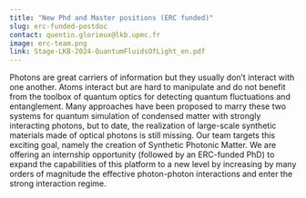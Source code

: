 ```yaml
---
title: "New Phd and Master positions (ERC funded)"
slug: erc-funded-postdoc
contact: quentin.glorieux@lkb.upmc.fr
image: erc-team.png
link: Stage-LKB-2024-QuantumFluidsOfLight_en.pdf
---
```


Photons are great carriers of information but they usually don’t interact with one another. Atoms interact but are hard to manipulate and do not benefit from the toolbox of quantum optics for detecting quantum fluctuations and entanglement. Many approaches have been proposed to marry these two systems for quantum simulation of condensed matter with strongly interacting photons, but to date, the realization of large-scale synthetic materials made of optical photons is still missing. Our team targets this exciting goal, namely the creation of Synthetic Photonic Matter. We are offering an internship opportunity (followed by an ERC-funded PhD) to expand the capabilities of this platform to a new level by increasing by many orders of magnitude the effective photon-photon interactions and enter the strong interaction regime.